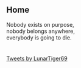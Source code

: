 <script src="/assets/js/hash-redirect.js"></script>
<h2>Home</h2>
<p>Nobody exists on purpose,<br>nobody belongs anywhere,<br>everybody is going to die.</p>
<hr style="height:10px; visibility:hidden;">
<a class='twitter-timeline' data-width='315' data-height='500' data-theme='dark' data-link-color='#19CF86' href='https://twitter.com/LunarTiger69'>Tweets by LunarTiger69</a> <script async src='https://platform.twitter.com/widgets.js' charset='utf-8'></script>
<iframe id="musicembed" allow="autoplay; encrypted-media" style="max-width:100%;height:30px;width:350px;border: 0px" allowfullscreen  data-parent="depreciated"></iframe>
<script src="https://www.gstatic.com/firebasejs/5.1.0/firebase-app.js"></script>
<script src="https://www.gstatic.com/firebasejs/5.1.0/firebase-database.js"></script>
<script src="/assets/js/music-embed.js"></script>